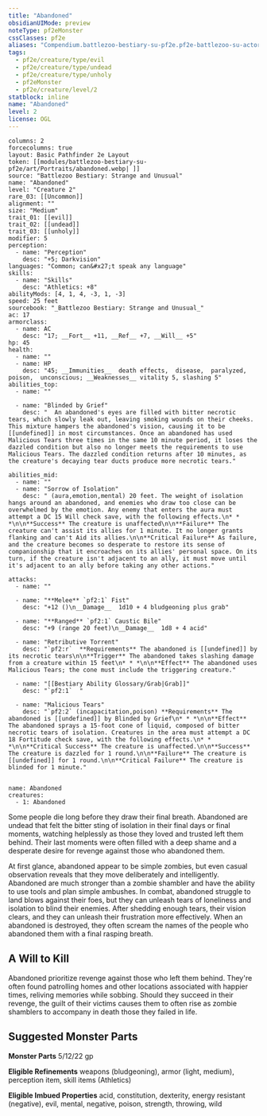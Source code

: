 ```yaml
---
title: "Abandoned"
obsidianUIMode: preview
noteType: pf2eMonster
cssClasses: pf2e
aliases: "Compendium.battlezoo-bestiary-su-pf2e.pf2e-battlezoo-su-actors.Actor.zmWiQy9NHY22dP6M" 
tags:
  - pf2e/creature/type/evil
  - pf2e/creature/type/undead
  - pf2e/creature/type/unholy
  - pf2eMonster
  - pf2e/creature/level/2
statblock: inline
name: "Abandoned"
level: 2
license: OGL
---
```


```statblock
columns: 2
forcecolumns: true
layout: Basic Pathfinder 2e Layout
token: [[modules/battlezoo-bestiary-su-pf2e/art/Portraits/abandoned.webp| ]]
source: "Battlezoo Bestiary: Strange and Unusual"
name: "Abandoned"
level: "Creature 2"
rare_03: [[Uncommon]]
alignment: ""
size: "Medium"
trait_01: [[evil]]
trait_02: [[undead]]
trait_03: [[unholy]]
modifier: 5
perception:
  - name: "Perception"
    desc: "+5; Darkvision"
languages: "Common; can&#x27;t speak any language"
skills:
  - name: "Skills"
    desc: "Athletics: +8"
abilityMods: [4, 1, 4, -3, 1, -3]
speed: 25 feet
sourcebook: "_Battlezoo Bestiary: Strange and Unusual_"
ac: 17
armorclass:
  - name: AC
    desc: "17; __Fort__ +11, __Ref__ +7, __Will__ +5"
hp: 45
health:
  - name: ""
  - name: HP
    desc: "45; __Immunities__  death effects,  disease,  paralyzed,  poison,  unconscious; __Weaknesses__ vitality 5, slashing 5"
abilities_top:
  - name: ""

  - name: "Blinded by Grief"
    desc: "  An abandoned's eyes are filled with bitter necrotic tears, which slowly leak out, leaving smoking wounds on their cheeks. This mixture hampers the abandoned's vision, causing it to be [[undefined]] in most circumstances. Once an abandoned has used Malicious Tears three times in the same 10 minute period, it loses the dazzled condition but also no longer meets the requirements to use Malicious Tears. The dazzled condition returns after 10 minutes, as the creature's decaying tear ducts produce more necrotic tears."

abilities_mid:
  - name: ""
  - name: "Sorrow of Isolation"
    desc: " (aura,emotion,mental) 20 feet. The weight of isolation hangs around an abandoned, and enemies who draw too close can be overwhelmed by the emotion. Any enemy that enters the aura must attempt a DC 15 Will check save, with the following effects.\n* * *\n\n**Success** The creature is unaffected\n\n**Failure** The creature can't assist its allies for 1 minute. It no longer grants flanking and can't Aid its allies.\n\n**Critical Failure** As failure, and the creature becomes so desperate to restore its sense of companionship that it encroaches on its allies' personal space. On its turn, if the creature isn't adjacent to an ally, it must move until it's adjacent to an ally before taking any other actions."

attacks:
  - name: ""

  - name: "**Melee** `pf2:1` Fist"
    desc: "+12 ()\n__Damage__  1d10 + 4 bludgeoning plus grab"

  - name: "**Ranged** `pf2:1` Caustic Bile"
    desc: "+9 (range 20 feet)\n__Damage__  1d8 + 4 acid"

  - name: "Retributive Torrent"
    desc: "`pf2:r`  **Requirements** The abandoned is [[undefined]] by its necrotic tears\n\n**Trigger** The abandoned takes slashing damage from a creature within 15 feet\n* * *\n\n**Effect** The abandoned uses Malicious Tears; the cone must include the triggering creature."

  - name: "[[Bestiary Ability Glossary/Grab|Grab]]"
    desc: "`pf2:1`  "

  - name: "Malicious Tears"
    desc: "`pf2:2` (incapacitation,poison) **Requirements** The abandoned is [[undefined]] by Blinded by Grief\n* * *\n\n**Effect** The abandoned sprays a 15-foot cone of liquid, composed of bitter necrotic tears of isolation. Creatures in the area must attempt a DC 18 Fortitude check save, with the following effects.\n* * *\n\n**Critical Success** The creature is unaffected.\n\n**Success** The creature is dazzled for 1 round.\n\n**Failure** The creature is [[undefined]] for 1 round.\n\n**Critical Failure** The creature is blinded for 1 minute."
 
```

```encounter-table
name: Abandoned
creatures:
  - 1: Abandoned
```



Some people die long before they draw their final breath. Abandoned are undead that felt the bitter sting of isolation in their final days or final moments, watching helplessly as those they loved and trusted left them behind. Their last moments were often filled with a deep shame and a desperate desire for revenge against those who abandoned them.

At first glance, abandoned appear to be simple zombies, but even casual observation reveals that they move deliberately and intelligently. Abandoned are much stronger than a zombie shambler and have the ability to use tools and plan simple ambushes. In combat, abandoned struggle to land blows against their foes, but they can unleash tears of loneliness and isolation to blind their enemies. After shedding enough tears, their vision clears, and they can unleash their frustration more effectively. When an abandoned is destroyed, they often scream the names of the people who abandoned them with a final rasping breath.

## A Will to Kill

Abandoned prioritize revenge against those who left them behind. They're often found patrolling homes and other locations associated with happier times, reliving memories while sobbing. Should they succeed in their revenge, the guilt of their victims causes them to often rise as zombie shamblers to accompany in death those they failed in life.

## Suggested Monster Parts

**Monster Parts** 5/12/22 gp

**Eligible Refinements** weapons (bludgeoning), armor (light, medium), perception item, skill items (Athletics)

**Eligible Imbued Properties** acid, constitution, dexterity, energy resistant (negative), evil, mental, negative, poison, strength, throwing, wild
